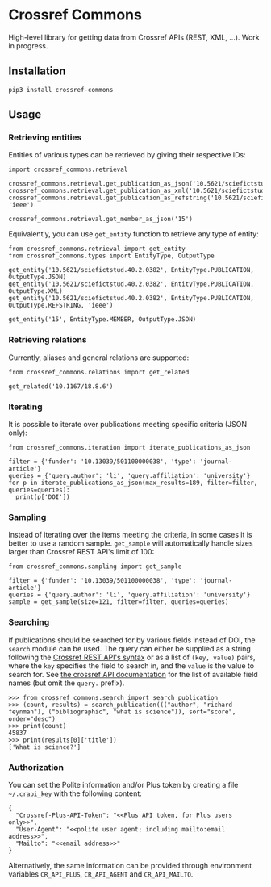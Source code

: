 # Crossref Commons

High-level library for getting data from Crossref APIs (REST, XML, ...). Work in progress.

## Installation

    pip3 install crossref-commons

## Usage

### Retrieving entities

Entities of various types can be retrieved by giving their respective IDs:

    import crossref_commons.retrieval

    crossref_commons.retrieval.get_publication_as_json('10.5621/sciefictstud.40.2.0382')
    crossref_commons.retrieval.get_publication_as_xml('10.5621/sciefictstud.40.2.0382')
    crossref_commons.retrieval.get_publication_as_refstring('10.5621/sciefictstud.40.2.0382', 'ieee')

    crossref_commons.retrieval.get_member_as_json('15')

Equivalently, you can use `get_entity` function to retrieve any type of entity:

    from crossref_commons.retrieval import get_entity
    from crossref_commons.types import EntityType, OutputType

    get_entity('10.5621/sciefictstud.40.2.0382', EntityType.PUBLICATION, OutputType.JSON)
    get_entity('10.5621/sciefictstud.40.2.0382', EntityType.PUBLICATION, OutputType.XML)
    get_entity('10.5621/sciefictstud.40.2.0382', EntityType.PUBLICATION, OutputType.REFSTRING, 'ieee')

    get_entity('15', EntityType.MEMBER, OutputType.JSON)

### Retrieving relations

Currently, aliases and general relations are supported:

    from crossref_commons.relations import get_related

    get_related('10.1167/18.8.6')

### Iterating

It is possible to iterate over publications meeting specific criteria (JSON only):

    from crossref_commons.iteration import iterate_publications_as_json

    filter = {'funder': '10.13039/501100000038', 'type': 'journal-article'}
    queries = {'query.author': 'li', 'query.affiliation': 'university'}
    for p in iterate_publications_as_json(max_results=189, filter=filter, queries=queries):
      print(p['DOI'])

### Sampling

Instead of iterating over the items meeting the criteria, in some cases it is better to use a random sample. `get_sample` will automatically handle sizes larger than Crossref REST API's limit of 100:

    from crossref_commons.sampling import get_sample

    filter = {'funder': '10.13039/501100000038', 'type': 'journal-article'}
    queries = {'query.author': 'li', 'query.affiliation': 'university'}
    sample = get_sample(size=121, filter=filter, queries=queries)

### Searching

If publications should be searched for by various fields instead of DOI, the `search` module can be used. The query can either be supplied as a string following the [Crossref REST API's syntax](https://github.com/CrossRef/rest-api-doc#queries) or as a list of `(key, value)` pairs, where the `key` specifies the field to search in, and the `value` is the value to search for. See [the crossref API documentation](https://github.com/CrossRef/rest-api-doc#works-field-queries) for the list of available field names (but omit the `query.` prefix).

	>>> from crossref_commons.search import search_publication
	>>> (count, results) = search_publication((("author", "richard feynman"), ("bibliographic", "what is science")), sort="score", order="desc")
	>>> print(count)
	45837
	>>> print(results[0]['title'])
	['What is science?']

### Authorization

You can set the Polite information and/or Plus token by creating a file `~/.crapi_key` with the following content:

    {
      "Crossref-Plus-API-Token": "<<Plus API token, for Plus users only>>",
      "User-Agent": "<<polite user agent; including mailto:email address>>",
      "Mailto": "<<email address>>"
    }

Alternatively, the same information can be provided through environment variables `CR_API_PLUS`, `CR_API_AGENT` and `CR_API_MAILTO`.
